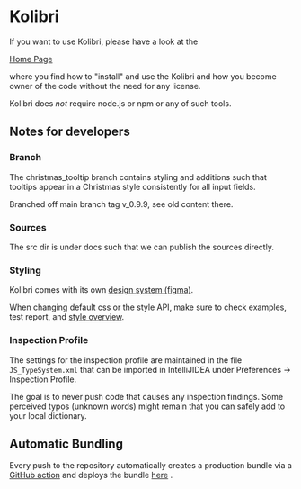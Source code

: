 
# Kolibri

If you want to use Kolibri, please have a look at the  

[Home Page](https://webengineering-fhnw.github.io/Kolibri/index.html)

where you find how to "install" and use the Kolibri and how
you become owner of the code without the need for any license.

Kolibri does _not_ require node.js or npm or any of such tools.

## Notes for developers

### Branch

The christmas_tooltip branch contains styling and additions such that
tooltips appear in a Christmas style consistently for all input fields.

Branched off main branch tag v_0.9.9, see old content there.

### Sources
The src dir is under docs such that we can publish the sources directly.

### Styling
Kolibri comes with its own 
[design system (figma)](https://www.figma.com/file/8Yq9C2CFomC1Uv6qlzfGri/Kolibri-(%CE%B1)?node-id=82%3A1326&t=iNQmpiVgOXTlKYeb-1).

When changing default css or the style API, make sure to check examples, test report, and
[style overview](https://webengineering-fhnw.github.io/Kolibri/src/examples/style/styleOverview.html).

### Inspection Profile
The settings for the inspection profile are maintained in the file `JS_TypeSystem.xml`
that can be imported in IntelliJIDEA under Preferences -> Inspection Profile.

The goal is to never push code that causes any inspection findings.
Some perceived typos (unknown words) might remain that you can safely add to your local dictionary.

## Automatic Bundling
Every push to the repository automatically creates a production bundle via a 
[GitHub action](https://github.com/WebEngineering-FHNW/Kolibri/actions)
and deploys the bundle 
[here](https://raw.githubusercontent.com/WebEngineering-FHNW/Kolibri/gh-pages/productionBundle.js) 
.
